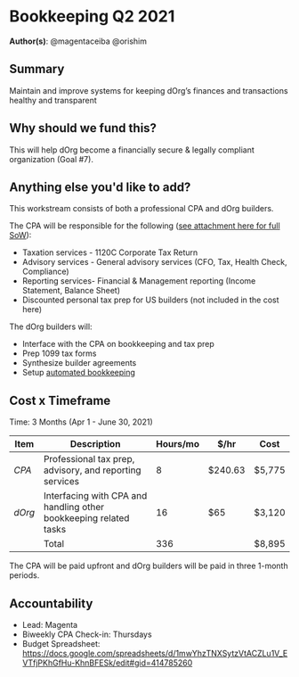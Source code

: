 # Bookkeeping Q2 2021

**Author(s)**: @magentaceiba @orishim

## Summary

Maintain and improve systems for keeping dOrg’s finances and transactions healthy and transparent	

## Why should we fund this?

This will help dOrg become a financially secure & legally compliant organization (Goal #7).

## Anything else you'd like to add?

This workstream consists of both a professional CPA and dOrg builders.

The CPA will be responsible for the following ([see attachment here for full SoW](https://airtable.com/tblufTXr6zuUl1Aml/viwC2pIYVNGSJP54h/recEyDQBaufUFLMZH/flddH5SlUfoTGH9Nh/attr6h7Ljxd7uhXSX?blocks=hide)):
- Taxation services - 1120C Corporate Tax Return
- Advisory services - General advisory services (CFO, Tax, Health Check, Compliance)
- Reporting services- Financial & Management reporting (Income Statement, Balance Sheet)
- Discounted personal tax prep for US builders (not included in the cost here)

The dOrg builders will:
- Interface with the CPA on bookkeeping and tax prep
- Prep 1099 tax forms
- Synthesize builder agreements
- Setup [automated bookkeeping](https://cointracking.info)

## Cost x Timeframe

Time: 3 Months (Apr 1 - June 30, 2021)

| Item | Description | Hours/mo | $/hr |Cost |
|-|-|-|-|-|
| *CPA* | Professional tax prep, advisory, and reporting services  | 8 | $240.63 | $5,775 |
| *dOrg* | Interfacing with CPA and handling other bookkeeping related tasks | 16 | $65 | $3,120 |
| | Total | 336 | | $8,895 |

The CPA will be paid upfront and dOrg builders will be paid in three 1-month periods.

## Accountability
- Lead: Magenta
- Biweekly CPA Check-in: Thursdays
- Budget Spreadsheet: https://docs.google.com/spreadsheets/d/1mwYhzTNXSytzVtACZLu1V_EVTfjPKhGfHu-KhnBFESk/edit#gid=414785260
